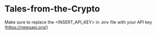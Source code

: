 # Tales-from-the-Crypto

Make sure to replace the <INSERT_API_KEY> in .env file with your API key
(https://newsapi.org/)
